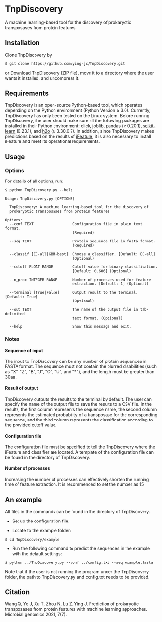 # TnpDiscovery  
A machine learning-based tool for the discovery of prokaryotic transposases from protein features

## Installation  
Clone TnpDiscovery by  
```
$ git clone https://github.com/ying-jc/TnpDiscovery.git
```  
or
Download TnpDiscovery (ZIP file), move it to a directory where the user wants it installed, and uncompress it.

## Requirements  
TnpDiscovery is an open-source Python-based tool, which operates depending on the Python environment (Python Version ≥ 3.0). Currently, TnpDiscovery has only been tested on the Linux system. Before running TnpDiscovery, the user should make sure all the following packages are installed in their Python environment: click, joblib, pandas (≥ 0.20.1), [scikit-learn](https://scikit-learn.org/stable/install.html "scikit-learn") (0.23.1), and [h2o](http://docs.h2o.ai/h2o/latest-stable/h2o-py/docs/intro.html#installing-h2o-3 "h2o") (≥ 3.30.0.7). In addition, since TnpDiscovery makes predictions based on the results of [iFeature](https://github.com/Superzchen/iFeature "iFeature"), it is also necessary to install iFeature and meet its operational requirements.

## Usage  
### Options  
For details of all options, run:  
```
$ python TnpDiscovery.py --help

Usage: TnpDiscovery.py [OPTIONS]

  TnpDiscovery: A machine learning-based tool for the discovery of
  prokaryotic transposases from protein features

Options:
  --conf TEXT                  Configuration file in plain text format.
                               (Required)

  --seq TEXT                   Protein sequence file in fasta format.
                               (Required)

  --classif [EC-all|GBM-best]  Choose a classifier. [Default: EC-all]
                               (Optional)

  --cutoff FLOAT RANGE         Cutoff value for binary classification.
                               [Default: 0.606] (Optional)

  --n_proc INTEGER RANGE       Number of processes used for feature
                               extraction. [Default: 1] (Optional)

  --terminal [True|False]      Output result to the terminal. [Default: True]
                               (Optional)

  --out TEXT                   The name of the output file in tab-delimited
                               text format. (Optional)

  --help                       Show this message and exit.
```  

### Notes  
#### Sequence of input
The input to TnpDiscovery can be any number of protein sequences in FASTA format. The sequence must not contain the blurred disabilities (such as "X", "Z", "B", "J", "O", "U", and "*"), and the length must be greater than 30aa.

#### Result of output
TnpDiscovery outputs the results to the terminal by default. The user can specify the name of the output file to save the results to a CSV file. In the results, the first column represents the sequence name, the second column represents the estimated probability of a transposase for the corresponding sequence, and the third column represents the classification according to the provided cutoff value.

#### Configuration file
The configuration file must be specified to tell the TnpDiscovery where the iFeature and classifier are located. A template of the configuration file can be found in the directory of TnpDiscovery.

#### Number of processes
Increasing the number of processes can effectively shorten the running time of feature extraction. It is recommended to set the number as 15.  

## An example  
All files in the commands can be found in the directory of TnpDiscovery.  
* Set up the configuration file.

* Locate to the example folder:
```
$ cd TnpDiscovery/example
```
* Run the following command to predict the sequences in the example with the default settings:
```
$ python ../TnpDiscovery.py --conf ../config.txt --seq example.fasta
```
Note that if the user is not running the program under the TnpDiscovery folder, the path to TnpDiscovery.py and config.txt needs to be provided.

## Citation  
Wang Q, Ye J, Xu T, Zhou N, Lu Z, Ying J. Prediction of prokaryotic transposases from protein features with machine learning approaches. Microbial genomics 2021, 7(7).

